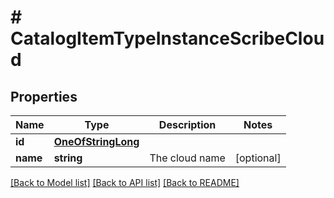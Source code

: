 # # CatalogItemTypeInstanceScribeCloud

## Properties

Name | Type | Description | Notes
------------ | ------------- | ------------- | -------------
**id** | [**OneOfStringLong**](OneOfStringLong.md) |  |
**name** | **string** | The cloud name | [optional]

[[Back to Model list]](../../README.md#models) [[Back to API list]](../../README.md#endpoints) [[Back to README]](../../README.md)
